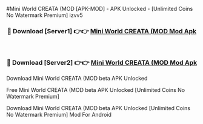 #Mini World CREATA (MOD [APK-MOD] - APK Unlocked - [Unlimited Coins No Watermark Premium] izvv5



<div align="center">

<h3>🔴 Download [Server1] 👉👉 <a href="https://momento.my/?title=Mini_World_CREATA_(MOD">Mini World CREATA (MOD Mod Apk</a></h3><br>

<h3>🔴 Download [Server2] 👉👉 <a href="https://momento.my/?title=Mini_World_CREATA_(MOD">Mini World CREATA (MOD Mod Apk</a></h3>
</div>



Download Mini World CREATA (MOD beta APK Unlocked

Free Mini World CREATA (MOD beta APK Unlocked [Unlimited Coins No Watermark Premium]

Download Mini World CREATA (MOD beta APK Unlocked [Unlimited Coins No Watermark Premium] Mod For Android
